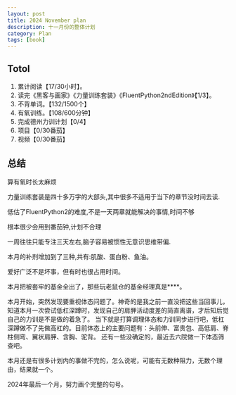 ```yaml
---
layout: post
title: 2024 November plan
description: 十一月份的整体计划
category: Plan
tags: [book]
---
```


## Totol

1. 累计阅读【17/30小时】。
2. 读完《黑客与画家》《力量训练套装》《FluentPython2ndEdition》【1/3】。
3. 不背单词。【132/1500个】
4. 有氧训练。【108/600分钟】
5. 完成德州力训计划【0/4】
6. 项目【0/30番茄】
7. 视频【0/30番茄】

## 总结

算有氧时长太麻烦

力量训练套装是四十多万字的大部头,其中很多不适用于当下的章节没时间去读.

低估了FluentPython2的难度,不是一天两章就能解决的事情,时间不够

根本很少会用到番茄钟,计划不合理

一周往往只能专注三天左右,脑子容易被惯性无意识思维带偏.

本月的补剂增加到了三种,共有:肌酸、蛋白粉、鱼油。

爱好广泛不是坏事，但有时也很占用时间。

本月把被套牢的基金全出了，那些玩老鼠仓的基金经理真是****。

本月开始，突然发现要重视体态问题了。神奇的是我之前一直没把这些当回事儿，知道本月一次尝试低杠深蹲时，发现自己的肩胛活动度差的简直离谱，才后知后觉自己的力训是不是做的着急了。
当下就是打算调理体态和力训同步进行吧，低杠深蹲做不了先做高杠的。目前体态上的主要问题有：头前伸、富贵包、高低肩、脊柱侧弯、翼状肩胛、含胸、驼背。
还有一些没确定的，最近去六院做一下体态筛查吧。

本月还是有很多计划内的事做不完的，怎么说呢，可能有无数种阻力，无数个理由，结果就一个。

2024年最后一个月，努力画个完整的句号。

